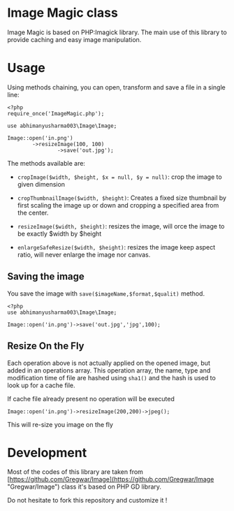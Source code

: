 Image Magic class
=====================

Image Magic is based on PHP:Imagick library. The main use of this library to provide caching and easy image manipulation. 

Usage
=====

Using methods chaining, you can open, transform and save a file in a single line:

    <?php
    require_once('ImageMagic.php');
    
    use abhimanyusharma003\Image\Image;
    
    Image::open('in.png')
			->resizeImage(100, 100)	
    				->save('out.jpg');

The methods available are:

* `cropImage($width, $height, $x = null, $y = null)`: crop the image to given dimension

* `cropThumbnailImage($width, $height)`: Creates a fixed size thumbnail by first scaling the image up or down and cropping a specified area from the center.

* `resizeImage($width, $height)`: resizes the image, will orce the image to
   be exactly $width by $height

* `enlargeSafeResize($width, $height)`: resizes the image keep aspect ratio, will never enlarge the image nor canvas.



Saving the image
----------------
You save the image with `save($imageName,$format,$qualit)` method.
    
    
    <?php
    use abhimanyusharma003\Image\Image;

    Image::open('in.png')->save('out.jpg','jpg',100);



Resize On the Fly
-----------

Each operation above is not actually applied on the opened image, but added in an operations
array. This operation array, the name, type and modification time of file are hashed using
`sha1()` and the hash is used to look up for a cache file.

If cache file already present no operation will be executed

    Image::open('in.png')->resizeImage(200,200)->jpeg();


This will re-size you image on the fly

Development
===========

Most of the codes of this library are taken from [https://github.com/Gregwar/Image](https://github.com/Gregwar/Image "Gregwar/Image") class it's based on PHP GD library.

Do not hesitate to fork this repository and customize it !